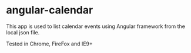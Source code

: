 # angular-calendar

This app is used to list calendar events using Angular framework from the local json file.

Tested in Chrome, FireFox and IE9+

